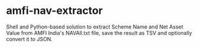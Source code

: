 # amfi-nav-extractor
Shell and Python-based solution to extract Scheme Name and Net Asset Value from AMFI India's NAVAll.txt file, save the result as TSV and optionally convert it to JSON.
